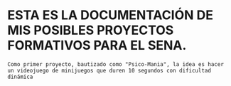 # ESTA ES LA DOCUMENTACIÓN DE MIS POSIBLES PROYECTOS FORMATIVOS PARA EL SENA.

    Como primer proyecto, bautizado como "Psico-Mania", la idea es hacer un videojuego de minijuegos que duren 10 segundos con dificultad dinámica